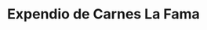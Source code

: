 ---
title: "Expendio de Carnes La Fama"
url: /sahagun/expendio-de-carnes-la-fama/
shop: carnicero
---